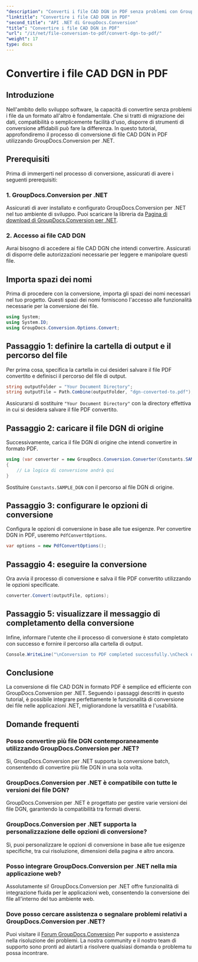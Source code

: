 ```yaml
---
"description": "Converti i file CAD DGN in PDF senza problemi con GroupDocs.Conversion per .NET. Integra senza problemi le funzionalità di conversione file nelle tue applicazioni .NET."
"linktitle": "Convertire i file CAD DGN in PDF"
"second_title": "API .NET di GroupDocs.Conversion"
"title": "Convertire i file CAD DGN in PDF"
"url": "/it/net/file-conversion-to-pdf/convert-dgn-to-pdf/"
"weight": 17
type: docs
---
```

# Convertire i file CAD DGN in PDF

## Introduzione
Nell'ambito dello sviluppo software, la capacità di convertire senza problemi i file da un formato all'altro è fondamentale. Che si tratti di migrazione dei dati, compatibilità o semplicemente facilità d'uso, disporre di strumenti di conversione affidabili può fare la differenza. In questo tutorial, approfondiremo il processo di conversione di file CAD DGN in PDF utilizzando GroupDocs.Conversion per .NET.
## Prerequisiti
Prima di immergerti nel processo di conversione, assicurati di avere i seguenti prerequisiti:
### 1. GroupDocs.Conversion per .NET
Assicurati di aver installato e configurato GroupDocs.Conversion per .NET nel tuo ambiente di sviluppo. Puoi scaricare la libreria da [Pagina di download di GroupDocs.Conversion per .NET](https://releases.groupdocs.com/conversion/net/).
### 2. Accesso ai file CAD DGN
Avrai bisogno di accedere ai file CAD DGN che intendi convertire. Assicurati di disporre delle autorizzazioni necessarie per leggere e manipolare questi file.

## Importa spazi dei nomi
Prima di procedere con la conversione, importa gli spazi dei nomi necessari nel tuo progetto. Questi spazi dei nomi forniscono l'accesso alle funzionalità necessarie per la conversione dei file.

```csharp
using System;
using System.IO;
using GroupDocs.Conversion.Options.Convert;
```

## Passaggio 1: definire la cartella di output e il percorso del file
Per prima cosa, specifica la cartella in cui desideri salvare il file PDF convertito e definisci il percorso del file di output.
```csharp
string outputFolder = "Your Document Directory";
string outputFile = Path.Combine(outputFolder, "dgn-converted-to.pdf");
```
Assicurarsi di sostituire `"Your Document Directory"` con la directory effettiva in cui si desidera salvare il file PDF convertito.
## Passaggio 2: caricare il file DGN di origine
Successivamente, carica il file DGN di origine che intendi convertire in formato PDF.
```csharp
using (var converter = new GroupDocs.Conversion.Converter(Constants.SAMPLE_DGN))
{
    // La logica di conversione andrà qui
}
```
Sostituire `Constants.SAMPLE_DGN` con il percorso al file DGN di origine.
## Passaggio 3: configurare le opzioni di conversione
Configura le opzioni di conversione in base alle tue esigenze. Per convertire DGN in PDF, useremo `PdfConvertOptions`.
```csharp
var options = new PdfConvertOptions();
```
## Passaggio 4: eseguire la conversione
Ora avvia il processo di conversione e salva il file PDF convertito utilizzando le opzioni specificate.
```csharp
converter.Convert(outputFile, options);
```
## Passaggio 5: visualizzare il messaggio di completamento della conversione
Infine, informare l'utente che il processo di conversione è stato completato con successo e fornire il percorso alla cartella di output.
```csharp
Console.WriteLine("\nConversion to PDF completed successfully.\nCheck output in {0}", outputFolder);
```

## Conclusione
La conversione di file CAD DGN in formato PDF è semplice ed efficiente con GroupDocs.Conversion per .NET. Seguendo i passaggi descritti in questo tutorial, è possibile integrare perfettamente le funzionalità di conversione dei file nelle applicazioni .NET, migliorandone la versatilità e l'usabilità.
## Domande frequenti
### Posso convertire più file DGN contemporaneamente utilizzando GroupDocs.Conversion per .NET?
Sì, GroupDocs.Conversion per .NET supporta la conversione batch, consentendo di convertire più file DGN in una sola volta.
### GroupDocs.Conversion per .NET è compatibile con tutte le versioni dei file DGN?
GroupDocs.Conversion per .NET è progettato per gestire varie versioni dei file DGN, garantendo la compatibilità tra formati diversi.
### GroupDocs.Conversion per .NET supporta la personalizzazione delle opzioni di conversione?
Sì, puoi personalizzare le opzioni di conversione in base alle tue esigenze specifiche, tra cui risoluzione, dimensioni della pagina e altro ancora.
### Posso integrare GroupDocs.Conversion per .NET nella mia applicazione web?
Assolutamente sì! GroupDocs.Conversion per .NET offre funzionalità di integrazione fluida per le applicazioni web, consentendo la conversione dei file all'interno del tuo ambiente web.
### Dove posso cercare assistenza o segnalare problemi relativi a GroupDocs.Conversion per .NET?
Puoi visitare il [Forum GroupDocs.Conversion](https://forum.groupdocs.com/c/conversion/11) Per supporto e assistenza nella risoluzione dei problemi. La nostra community e il nostro team di supporto sono pronti ad aiutarti a risolvere qualsiasi domanda o problema tu possa incontrare.
